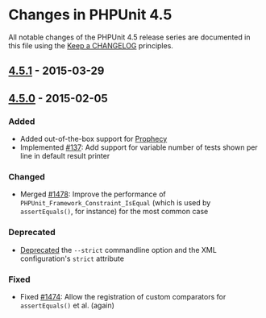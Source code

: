 # Changes in PHPUnit 4.5

All notable changes of the PHPUnit 4.5 release series are documented in this file using the [Keep a CHANGELOG](https://keepachangelog.com/) principles.

## [4.5.1] - 2015-03-29

## [4.5.0] - 2015-02-05

### Added

* Added out-of-the-box support for [Prophecy](https://github.com/phpspec/prophecy)
* Implemented [#137](https://github.com/sebastianbergmann/phpunit/issues/137): Add support for variable number of tests shown per line in default result printer

### Changed

* Merged [#1478](https://github.com/sebastianbergmann/phpunit/issues/1478): Improve the performance of `PHPUnit_Framework_Constraint_IsEqual` (which is used by `assertEquals()`, for instance) for the most common case

### Deprecated

* [Deprecated](https://github.com/sebastianbergmann/phpunit/commit/7abe7796f77b13fdf3cfc506fb987d6c2ab477f5) the `--strict` commandline option and the XML configuration's `strict` attribute

### Fixed

* Fixed [#1474](https://github.com/sebastianbergmann/phpunit/issues/1474): Allow the registration of custom comparators for `assertEquals()` et al. (again)

[4.5.1]: https://github.com/sebastianbergmann/phpunit/compare/4.5.0...4.5.1
[4.5.0]: https://github.com/sebastianbergmann/phpunit/compare/4.4...4.5.0


